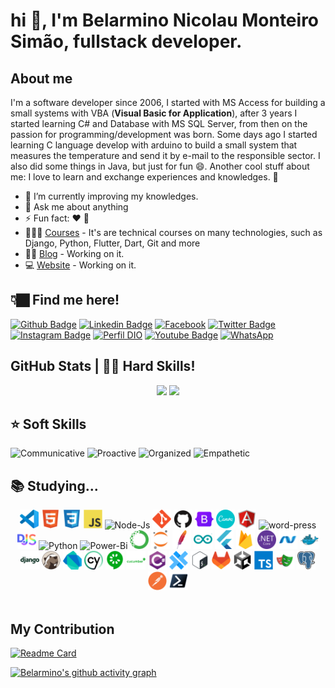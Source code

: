 # hi 👋, I'm Belarmino Nicolau Monteiro Simão, fullstack developer.
  
## About me

I'm a software developer since 2006, I started with MS Access for building a small systems with VBA (**Visual Basic for Application**), after 3 years I started learning C# and Database with MS SQL Server, from then on the passion for programming/development was born.
Some days ago I started learning C language develop with arduino to build a small system that measures the temperature and send it by e-mail to the responsible sector.
I also did some things in Java, but just for fun 😄. 
Another cool stuff about me: I love to learn and exchange experiences and knowledges. 📖

- 🌱 I’m currently improving my knowledges.
- 💬 Ask me about anything
- ⚡ Fun fact: ❤️ 🐶
- 👨🏼‍🏫 [Courses](https://www.treinaweb.com.br/cursos-online?q=fagner+pinheiro) - It's are technical courses on many technologies, such as Django, Python, Flutter, Dart, Git and more
- ✍🏼 [Blog](https://https://bnms.com.br/blogs) - Working on it.
- 💻 [Website](https://bnms.com.br/) - Working on it.

## 👇🏿 Find me here!

[![Github Badge](https://img.shields.io/badge/-Github-000?style=flat-square&logo=Github&logoColor=white&link=https://github.com/belarminon)](https://github.com/belarminon)
[![Linkedin Badge](https://img.shields.io/badge/-LinkedIn-blue?style=flat-square&logo=Linkedin&logoColor=white&link=https://www.linkedin.com/in/belarmino-nicolau-monteiro-sim%C3%A3o-30117522//)](https://www.linkedin.com/in/belarmino-nicolau-monteiro-sim%C3%A3o-30117522/)
[![Facebook](https://img.shields.io/badge/Facebook-Follow-blue?style=flat-square&logo=facebook)](https://www.facebook.com/belarmino.simao)
[![Twitter Badge](https://img.shields.io/badge/-Twitter-1ca0f1?style=flat-square&labelColor=1ca0f1&logo=twitter&logoColor=white&link=https://twitter.com/belarminonsimao)](https://twitter.com/belarminonsimao)
[![Instagram Badge](https://img.shields.io/badge/-Instagram-purple?style=flat-square&logo=instagram&logoColor=white&link=https://www.instagram.com/belarmino_nicolau/?hl=pt_BR)](https://www.instagram.com/belarmino_nicolau/?hl=pt_BR)
[![Perfil DIO](https://img.shields.io/badge/-Meu%20Perfil%20na%20DIO-30A3DC?style=flat-square)](https://web.dio.me/users/belarmino_nicolau/)
[![Youtube Badge](https://img.shields.io/badge/-YouTube-ff0000?style=flat-square&labelColor=ff0000&logo=youtube&logoColor=white&link=https://www.youtube.com/user/TreinaWeb)](https://www.youtube.com/watch?v=N-fioJiUmVg)
[![WhatsApp](https://img.shields.io/badge/-+5512988450080-000?style=flat-square&logo=whatsapp&logoColor=62b1d4&color:FFF)](https://api.whatsapp.com/send?phone=5512988450080)


## GitHub Stats | 💪🏿 Hard Skills!

<p align="center">

  <img width="48%" src="https://github-readme-stats.vercel.app/api/?username=belarminon&show_icons=true&title_color=fff&icon_color=79ff97&text_color=9f9f9f&bg_color=151515">
  <img width="36.5%" src="https://github-readme-stats.vercel.app/api/top-langs/?username=belarminon&layout=compact&show_icons=true&title_color=fff&icon_color=79ff97&text_color=9f9f9f&bg_color=151515">

</p>

## ⭐ Soft Skills
![Communicative](https://img.shields.io/badge/Communicative-red?style=flat-square)
![Proactive](https://img.shields.io/badge/Proactive-blue?style=flat-square)
![Organized](https://img.shields.io/badge/Organized-red?style=flat-square)
![Empathetic](https://img.shields.io/badge/Empathetic-blue?style=flat-square)

## 📚 Studying...
<div align="center">
  <img alt="VS-Code" height="30" width="30"src="https://raw.githubusercontent.com/devicons/devicon/6910f0503efdd315c8f9b858234310c06e04d9c0/icons/vscode/vscode-original.svg">         
  <img alt="html5" height="30" width="30"src="https://raw.githubusercontent.com/devicons/devicon/6910f0503efdd315c8f9b858234310c06e04d9c0/icons/html5/html5-original.svg">   
  <img alt="CSS3" height="30" width="30"  src="https://raw.githubusercontent.com/devicons/devicon/master/icons/css3/css3-original.svg">   
  <img alt="Javascript" height="30" width="30" src="https://raw.githubusercontent.com/devicons/devicon/master/icons/javascript/javascript-original.svg">
  <img alt="Node-Js" height="30" width="30" src="https://pluspng.com/img-png/nodejs-png--400.png">
  <img alt="git"   height="30" width="30" src="https://raw.githubusercontent.com/devicons/devicon/6910f0503efdd315c8f9b858234310c06e04d9c0/icons/git/git-original.svg">
  <img alt="github"   height="30" width="30" src="https://raw.githubusercontent.com/devicons/devicon/6910f0503efdd315c8f9b858234310c06e04d9c0/icons/github/github-original.svg">
  <img alt="bootstrap" height="30" width="30" src="https://raw.githubusercontent.com/devicons/devicon/6910f0503efdd315c8f9b858234310c06e04d9c0/icons/bootstrap/bootstrap-original.svg">
  <img alt="Canvas" height="30" width="30" src="https://raw.githubusercontent.com/devicons/devicon/6910f0503efdd315c8f9b858234310c06e04d9c0/icons/canva/canva-original.svg">
  <img alt="angularjs" height="30" width="30" src="https://raw.githubusercontent.com/devicons/devicon/6910f0503efdd315c8f9b858234310c06e04d9c0/icons/angularjs/angularjs-original.svg">
  <img alt="word-press" height="30" width="30" src="https://www.tampapcwebdesign.com/wp-content/uploads/2015/07/wordpress-icon.png">
  <img alt="discordjs" height="30" width="30" src="https://raw.githubusercontent.com/devicons/devicon/6910f0503efdd315c8f9b858234310c06e04d9c0/icons/discordjs/discordjs-original.svg">
  <img alt="Python" height="30" width="30" src="https://cdn4.iconfinder.com/data/icons/logos-and-brands/512/267_Python_logo-512.png">
  <img alt="Power-Bi" height="30" width="30" src="https://www.tekenable.ie/wp-content/uploads/2019/09/PowerBI-Icon-Transparent.png">
  <img alt="Anaconda" height="30" width="30" src="https://raw.githubusercontent.com/devicons/devicon/6910f0503efdd315c8f9b858234310c06e04d9c0/icons/anaconda/anaconda-original.svg">
  <img alt="Jupyter" height="30" width="30" src="https://raw.githubusercontent.com/devicons/devicon/6910f0503efdd315c8f9b858234310c06e04d9c0/icons/jupyter/jupyter-original.svg">
  <img alt="Apache" height="30" width="30" src="https://raw.githubusercontent.com/devicons/devicon/6910f0503efdd315c8f9b858234310c06e04d9c0/icons/apache/apache-original.svg">
  <img alt="Arduino" height="30" width="30" src="https://raw.githubusercontent.com/devicons/devicon/6910f0503efdd315c8f9b858234310c06e04d9c0/icons/arduino/arduino-original.svg">

  <img alt="Arduino" height="30" width="30" src="https://raw.githubusercontent.com/devicons/devicon/6910f0503efdd315c8f9b858234310c06e04d9c0/icons/flutter/flutter-original.svg">
  <img alt="Arduino" height="30" width="30" src="https://raw.githubusercontent.com/devicons/devicon/6910f0503efdd315c8f9b858234310c06e04d9c0/icons/firebase/firebase-original.svg">
  <img alt="Arduino" height="30" width="30" src="https://raw.githubusercontent.com/devicons/devicon/6910f0503efdd315c8f9b858234310c06e04d9c0/icons/dotnetcore/dotnetcore-original.svg">
  <img alt="Arduino" height="30" width="30" src="https://raw.githubusercontent.com/devicons/devicon/6910f0503efdd315c8f9b858234310c06e04d9c0/icons/dot-net/dot-net-original.svg">
  <img alt="Arduino" height="30" width="30" src="https://raw.githubusercontent.com/devicons/devicon/6910f0503efdd315c8f9b858234310c06e04d9c0/icons/docker/docker-original.svg">
  <img alt="Arduino" height="30" width="30" src="https://raw.githubusercontent.com/devicons/devicon/6910f0503efdd315c8f9b858234310c06e04d9c0/icons/django/django-plain-wordmark.svg">
  <img alt="Arduino" height="30" width="30" src="https://raw.githubusercontent.com/devicons/devicon/6910f0503efdd315c8f9b858234310c06e04d9c0/icons/dbeaver/dbeaver-original.svg">
  <img alt="Arduino" height="30" width="30" src="https://raw.githubusercontent.com/devicons/devicon/6910f0503efdd315c8f9b858234310c06e04d9c0/icons/dart/dart-original.svg">
  <img alt="Arduino" height="30" width="30" src="https://raw.githubusercontent.com/devicons/devicon/6910f0503efdd315c8f9b858234310c06e04d9c0/icons/cypressio/cypressio-original.svg">
  <img alt="Arduino" height="30" width="30" src="https://raw.githubusercontent.com/devicons/devicon/6910f0503efdd315c8f9b858234310c06e04d9c0/icons/cucumber/cucumber-plain.svg">
  <img alt="Arduino" height="30" width="30" src="https://raw.githubusercontent.com/devicons/devicon/6910f0503efdd315c8f9b858234310c06e04d9c0/icons/cucumber/cucumber-plain-wordmark.svg">
  <img alt="CSharp" height="30" width="30" src="https://raw.githubusercontent.com/devicons/devicon/6910f0503efdd315c8f9b858234310c06e04d9c0/icons/csharp/csharp-original.svg">
  <img alt="Capacitor" height="30" width="30" src="https://raw.githubusercontent.com/devicons/devicon/6910f0503efdd315c8f9b858234310c06e04d9c0/icons/capacitor/capacitor-original.svg">
  <img alt="Bash" height="30" width="30" src="https://raw.githubusercontent.com/devicons/devicon/6910f0503efdd315c8f9b858234310c06e04d9c0/icons/bash/bash-original.svg">
  <img alt="GitLab" height="30" width="30" src="https://raw.githubusercontent.com/devicons/devicon/6910f0503efdd315c8f9b858234310c06e04d9c0/icons/gitlab/gitlab-original.svg">
  <img alt="GitLab" height="30" width="30" src="https://raw.githubusercontent.com/devicons/devicon/6910f0503efdd315c8f9b858234310c06e04d9c0/icons/unity/unity-original.svg">
  <img alt="GitLab" height="30" width="30" src="https://raw.githubusercontent.com/devicons/devicon/6910f0503efdd315c8f9b858234310c06e04d9c0/icons/typescript/typescript-original.svg">
  <img alt="GitLab" height="30" width="30" src="https://raw.githubusercontent.com/devicons/devicon/6910f0503efdd315c8f9b858234310c06e04d9c0/icons/playwright/playwright-original.svg">
  <img alt="GitLab" height="30" width="30" src="https://raw.githubusercontent.com/devicons/devicon/6910f0503efdd315c8f9b858234310c06e04d9c0/icons/postgresql/postgresql-original.svg">
  <img alt="GitLab" height="30" width="30" src="https://raw.githubusercontent.com/devicons/devicon/6910f0503efdd315c8f9b858234310c06e04d9c0/icons/postman/postman-original.svg">
  <img alt="GitLab" height="30" width="30" src="https://raw.githubusercontent.com/devicons/devicon/6910f0503efdd315c8f9b858234310c06e04d9c0/icons/powershell/powershell-original.svg">

  </div>
<br>

## My Contribution

[![Readme Card](https://github-readme-stats.vercel.app/api/pin/?username=belarminon&repo=dio-lab-open-source)](https://github.com/belarminon/github-readme-stats)

[![Belarmino's github activity graph](https://github-readme-activity-graph.vercel.app/graph?username=belarminon&bg_color=0d1117&color=6695b2&line=ffffff&point=ff0000&area=true&hide_border=true)](https://github.com/ashutosh00710/github-readme-activity-graph)


<!-- 



# Udemy Courses

Here is a link to my [Udemy profile](https://www.udemy.com/user/belarmino-nicolau/).

## Recommended Courses

### Course 1: [Python for Beginners](https://www.udemy.com/course/python-for-beginners/)
Learn Python from scratch with this comprehensive course.

### Course 2: [Advanced JavaScript](https://www.udemy.com/course/advanced-javascript/)
Master advanced JavaScript concepts and techniques.

### Course 3: [Data Science with R](https://www.udemy.com/course/data-science-with-r/)
A complete guide to data science using the R programming language.

## More Courses

You can find more courses on my [Udemy profile](https://www.udemy.com/user/john-doe/). -->
